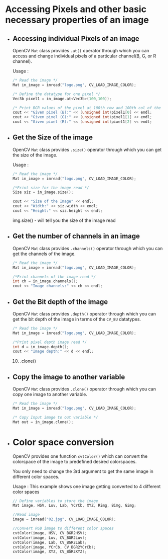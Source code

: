 # Accessing Pixels and other basic necessary properties of an image
- ## Accessing individual Pixels of an image  
  OpenCV `Mat` class provides `.at()` operator through which you can access and change individual pixels of a particular channel(B, G, or R channel).
  
  Usage :
  ```c
  /* Read the image */
  Mat in_image = imread("logo.png", CV_LOAD_IMAGE_COLOR);
  
  /* Define the datatype for one pixel */
  Vec3b pixel1 = in_image.at<Vec3b>(100,100));
  
  /* Print BGR values of the pixel at 100th row and 100th col of the image */ 
  cout << "Given pixel (B):" << (unsigned int)pixel1[0] << endl;
  cout << "Given pixel (G):" << (unsigned int)pixel1[1] << endl;
  cout << "Given pixel (R):" << (unsigned int)pixel1[2] << endl;
  ```
- ## Get the Size of the image 
  OpenCV `Mat` class provides `.size()` operator through which you can get the size of the image.
  
  Usage :
  
  ```c
  /* Read the image */
  Mat in_image = imread("logo.png", CV_LOAD_IMAGE_COLOR);
  
  /*Print size for the image read */
  Size siz = in_image.size();
  
  cout << "Size of the Image" << endl;
  cout << "Width:" << siz.width << endl;
  cout << "Height:" << siz.height << endl; 
  ```
  
  img.size() - will tell you the size of the image read
- ## Get the number of channels in an image 
  OpenCV `Mat` class provides `.channels()` operator through which you can get the channels of the image.
  ```c
  /* Read the image */
  Mat in_image = imread("logo.png", CV_LOAD_IMAGE_COLOR);
  
  /*Print channels of the image read */
  int ch = in_image.channels();
  cout << "Image channels:" << ch << endl;
  
  ```
- ## Get the Bit depth of the image 
  OpenCV `Mat` class provides `.depth()` operator through which you can get the bit depth of the image in terms of the `CV_8U` datatypes.
  
  ```c
  /* Read the image */
  Mat in_image = imread("logo.png", CV_LOAD_IMAGE_COLOR);
  
  /*Print pixel depth image read */
  int d = in_image.depth();
  cout << "Image depth:" << d << endl;
  ```
  
  10. .clone()
- ## Copy the image to another variable 
  OpenCV `Mat` class provides `.clone()` operator through which you can copy one image to another variable.
  
  ```c
  /* Read the image */
  Mat in_image = imread("logo.png", CV_LOAD_IMAGE_COLOR);
  
  /* Copy Input image to out variable */
  Mat out = in_image.clone();
  ```
- # Color space conversion
  OpenCV provides one function `cvtColor()` which can convert the colorspace of the image to predefined desired colorspaces. 
  
  You only need to change the 3rd argument to get the same image in different color spaces. 
  
  Usage : This example shows one image getting converted to 4 different color spaces 
  ```c
  // Define variables to store the image 
  Mat image, HSV, Luv, Lab, YCrCb, XYZ, Rimg, Bimg, Gimg;
  
  //Read image
  image = imread("02.jpg", CV_LOAD_IMAGE_COLOR);
  
  //Convert RGB image to different color spaces
  cvtColor(image, HSV, CV_BGR2HSV);
  cvtColor(image, Luv, CV_BGR2Luv);
  cvtColor(image, Lab, CV_BGR2Lab);
  cvtColor(image, YCrCb, CV_BGR2YCrCb);
  cvtColor(image, XYZ, CV_BGR2XYZ);
  ```